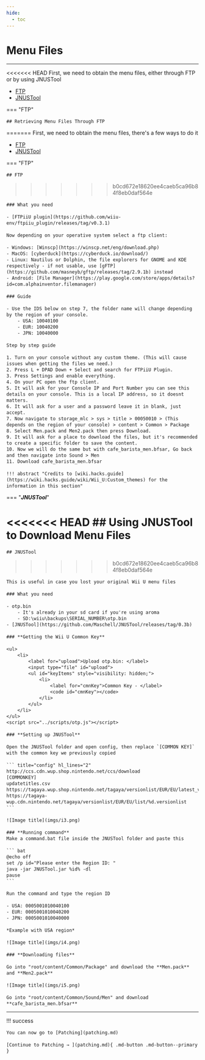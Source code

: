 ```yaml
---
hide:
  - toc
---
```


# Menu Files

--------------

<<<<<<< HEAD
First, we need to obtain the menu files, either through FTP or by using JNUSTool

- [FTP](#ftp)
- [JNUSTool](#jnustool)

=== "FTP"

    ## Retrieving Menu Files Through FTP
=======
First, we need to obtain the menu files, there's a few ways to do it

- [FTP](#__tabbed_1_1)
- [JNUSTool](#__tabbed_1_2)

=== "FTP"

    ## FTP
>>>>>>> b0cd672e18620ee4caeb5ca96b84f8eb0daf564e

    ### What you need

    - [FTPiiU plugin](https://github.com/wiiu-env/ftpiiu_plugin/releases/tag/v0.3.1)

    Now depending on your operative system select a ftp client:

    - Windows: [Winscp](https://winscp.net/eng/download.php)
    - MacOS: [cyberduck](https://cyberduck.io/download/)
    - Linux: Nautilus or Dolphin, the file explorers for GNOME and KDE respectively - if not usable, use [gFTP](https://github.com/masneyb/gftp/releases/tag/2.9.1b) instead
    - Android: [File Manager](https://play.google.com/store/apps/details?id=com.alphainventor.filemanager)

    ### Guide

    - Use the IDS below on step 7, the folder name will change depending by the region of your console.
        - USA: 10040100
        - EUR: 10040200
        - JPN: 10040000

    Step by step guide

    1. Turn on your console without any custom theme. (This will cause issues when getting the files we need.)
    2. Press L + DPAD Down + Select and search for FTPiiU Plugin.
    3. Press Settings and enable everything.
    4. On your PC open the ftp client.
    5. It will ask for your Console IP and Port Number you can see this details on your console. This is a local IP address, so it doesnt matters.
    6. It will ask for a user and a password leave it in blank, just accept.
    7. Now navigate to storage_mlc > sys > title > 00050010 > (This depends on the region of your console) > content > Common > Package
    8. Select Men.pack and Men2.pack then press Download.
    9. It will ask for a place to download the files, but it's recommended to create a specific folder to save the content.
    10. Now we will do the same but with cafe_barista_men.bfsar, Go back and then navigate into Sound > Men
    11. Download cafe_barista_men.bfsar

    !!! abstract "Credits to [wiki.hacks.guide](https://wiki.hacks.guide/wiki/Wii_U:Custom_themes) for the information in this section"

    

=== "***JNUSTool***"


<<<<<<< HEAD
    ## Using JNUSTool to Download Menu Files
=======
    ## JNUSTool
>>>>>>> b0cd672e18620ee4caeb5ca96b84f8eb0daf564e

    This is useful in case you lost your original Wii U menu files

    ### What you need

    - otp.bin
        - It's already in your sd card if you're using aroma
        - SD:\wiiu\backups\SERIAL_NUMBER\otp.bin
    - [JNUSTool](https://github.com/Maschell/JNUSTool/releases/tag/0.3b)

    ### **Getting the Wii U Common Key**

    <ul>
        <li>
            <label for="upload">Upload otp.bin: </label>
            <input type="file" id="upload">
            <ul id="keyItems" style="visibility: hidden;">
                <li>
                    <label for="cmnKey">Common Key - </label>
                    <code id="cmnKey"></code>
                </li>
            </ul>
        </li>
    </ul>
    <script src="../scripts/otp.js"></script>
    
    ### **Setting up JNUSTool**

    Open the JNUSTool folder and open config, then replace `[COMMON KEY]` with the common key we previously copied

    ``` title="config" hl_lines="2"
    http://ccs.cdn.wup.shop.nintendo.net/ccs/download
    [COMMONKEY]
    updatetitles.csv
    https://tagaya.wup.shop.nintendo.net/tagaya/versionlist/EUR/EU/latest_version
    https://tagaya-wup.cdn.nintendo.net/tagaya/versionlist/EUR/EU/list/%d.versionlist
    ```

    ![Image title](imgs/i3.png)

    ### **Running command**
    Make a command.bat file inside the JNUSTool folder and paste this

    ``` bat
    @echo off
    set /p id="Please enter the Region ID: "
    java -jar JNUSTool.jar %id% -dl
    pause
    ```

    Run the command and type the region ID

    - USA: 0005001010040100
    - EUR: 0005001010040200
    - JPN: 0005001010040000

    *Example with USA region*

    ![Image title](imgs/i4.png)

    ### **Downloading files**

    Go into "root/content/Common/Package" and download the **Men.pack** and **Men2.pack**

    ![Image title](imgs/i5.png)

    Go into "root/content/Common/Sound/Men" and download **cafe_barista_men.bfsar**

-----------------

!!! success

    You can now go to [Patching](patching.md)
        
    [Continue to Patching → ](patching.md){ .md-button .md-button--primary }
